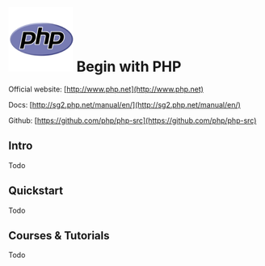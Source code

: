 # ![PHP](https://raw.githubusercontent.com/asankasri/begin-with-it-alpha/master/icons/php_128x128.png "PHP") Begin with PHP

Official website: [http://www.php.net](http://www.php.net)

Docs: [http://sg2.php.net/manual/en/](http://sg2.php.net/manual/en/)

Github: [https://github.com/php/php-src](https://github.com/php/php-src)

## Intro

Todo

## Quickstart

Todo

## Courses & Tutorials

Todo

